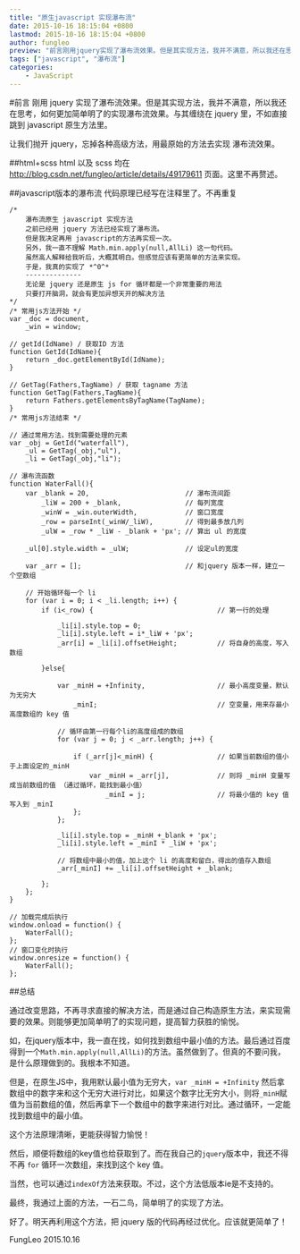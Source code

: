 ```yaml
---
title: "原生javascript 实现瀑布流"
date: 2015-10-16 18:15:04 +0800
lastmod: 2015-10-16 18:15:04 +0800
author: fungleo
preview: "前言刚用jquery实现了瀑布流效果。但是其实现方法，我并不满意，所以我还在思考，如何更加简单明了的实现瀑布流效果。与其缠绕在jquery里，不如直接跳到javascript原生方法里。让我们抛开jquery，忘掉各种高级方法，用最原始的方法去实现瀑布流效果。"
tags: ["javascript", "瀑布流"]
categories:
    - JavaScript
---
```


#前言
刚用 jquery 实现了瀑布流效果。但是其实现方法，我并不满意，所以我还在思考，如何更加简单明了的实现瀑布流效果。与其缠绕在 jquery 里，不如直接跳到 javascript 原生方法里。

让我们抛开 jquery，忘掉各种高级方法，用最原始的方法去实现 瀑布流效果。

##html+scss
html 以及 scss 均在 http://blog.csdn.net/fungleo/article/details/49179611 页面。这里不再赘述。

##javascript版本的瀑布流
代码原理已经写在注释里了。不再重复
```
/*
	瀑布流原生 javascript 实现方法
	之前已经用 jquery 方法已经实现了瀑布流。
	但是我决定再用 javascript的方法再实现一次。
	另外，我一直不理解 Math.min.apply(null,AllLi) 这一句代码。
	虽然高人解释给我听后，大概其明白。但感觉应该有更简单的方法来实现。
	于是，我真的实现了 *^0^*
	--------------
	无论是 jquery 还是原生 js for 循环都是一个非常重要的用法
	只要打开脑洞，就会有更加异想天开的解决方法
*/
/* 常用js方法开始 */
var _doc = document,
	_win = window;

// getId(IdName) / 获取ID 方法
function GetId(IdName){
	return _doc.getElementById(IdName);
}

// GetTag(Fathers,TagName) / 获取 tagname 方法
function GetTag(Fathers,TagName){
	return Fathers.getElementsByTagName(TagName);
}
/* 常用js方法结束 */

// 通过常用方法，找到需要处理的元素
var _obj = GetId("waterfall"),
	_ul = GetTag(_obj,"ul"),
	_li = GetTag(_obj,"li");

// 瀑布流函数
function WaterFall(){
	var _blank = 20,						// 瀑布流间距
		_liW = 200 + _blank,				// 每列宽度
		_winW = _win.outerWidth,			// 窗口宽度
		_row = parseInt(_winW/_liW),		// 得到最多放几列
		_ulW = _row * _liW - _blank + 'px';	// 算出 ul 的宽度

	_ul[0].style.width = _ulW;				// 设定ul的宽度

	var _arr = []; 							// 和jquery 版本一样，建立一个空数组

	// 开始循环每一个 li
	for (var i = 0; i < _li.length; i++) {
		if (i<_row) {								// 第一行的处理

			_li[i].style.top = 0;
			_li[i].style.left = i*_liW + 'px';
			_arr[i] = _li[i].offsetHeight;			// 将自身的高度，写入数组

		}else{

			var _minH = +Infinity,					// 最小高度变量，默认为无穷大
				_minI;								// 空变量，用来存最小高度数组的 key 值

			// 循环由第一行每个li的高度组成的数组
			for (var j = 0; j < _arr.length; j++) {

				if (_arr[j]<_minH) {				// 如果当前数组的值小于上面设定的_minH
					var _minH = _arr[j],			// 则将 _minH 变量写成当前数组的值 （通过循环，能找到最小值）
						_minI = j;					// 将最小值的 key 值写入到 _minI
				};
			};

			_li[i].style.top = _minH +_blank + 'px';
			_li[i].style.left = _minI * _liW + 'px';

			// 将数组中最小的值，加上这个 li 的高度和留白，得出的值存入数组
			_arr[_minI] += _li[i].offsetHeight + _blank;

		};
	};
}

// 加载完成后执行
window.onload = function() {
	WaterFall();
};
// 窗口变化时执行
window.onresize = function() {
	WaterFall();
};

```

##总结

通过改变思路，不再寻求直接的解决方法，而是通过自己构造原生方法，来实现需要的效果。则能够更加简单明了的实现问题，提高智力获胜的愉悦。

如，在jquery版本中，我一直在找，如何找到数组中最小值的方法。最后通过百度得到一个`Math.min.apply(null,AllLi)`的方法。虽然做到了。但真的不要问我，是什么原理做到的。我根本不知道。

但是，在原生JS中，我用默认最小值为无穷大，`var _minH = +Infinity` 然后拿数组中的数字来和这个无穷大进行对比，如果这个数字比无穷大小，则将`_minH`赋值为当前数组的值，然后再拿下一个数组中的数字来进行对比。通过循环，一定能找到数组中的最小值。

这个方法原理清晰，更能获得智力愉悦！

然后，顺便将数组的key值也给获取到了。而在我自己的` jquery `版本中，我还不得不再 `for` 循环一次数组，来找到这个 key 值。

当然，也可以通过`indexOf`方法来获取。不过，这个方法低版本ie是不支持的。

最终，我通过上面的方法，一石二鸟，简单明了的实现了方法。

好了。明天再利用这个方法，把 jquery 版的代码再经过优化。应该就更简单了！

FungLeo
2015.10.16